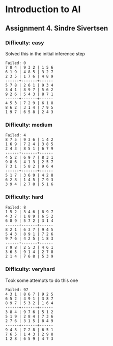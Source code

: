 # Introduction to AI
## Assignment 4. Sindre Sivertsen

### Difficulty: easy

Solved this in the initial inference step

```
Failed: 0
7 8 4 | 9 3 2 | 1 5 6
6 1 9 | 4 8 5 | 3 2 7
2 3 5 | 1 7 6 | 4 8 9
------+-------+------
5 7 8 | 2 6 1 | 9 3 4
3 4 1 | 8 9 7 | 5 6 2
9 2 6 | 5 4 3 | 8 7 1
------+-------+------
4 5 3 | 7 2 9 | 6 1 8
8 6 2 | 3 1 4 | 7 9 5
1 9 7 | 6 5 8 | 2 4 3
```

### Difficulty: medium

```
Failed: 4
8 7 5 | 9 3 6 | 1 4 2
1 6 9 | 7 2 4 | 3 8 5
2 4 3 | 8 5 1 | 6 7 9
------+-------+------
4 5 2 | 6 9 7 | 8 3 1
9 8 6 | 4 1 3 | 2 5 7
7 3 1 | 5 8 2 | 9 6 4
------+-------+------
5 1 7 | 3 6 9 | 4 2 8
6 2 8 | 1 4 5 | 7 9 3
3 9 4 | 2 7 8 | 5 1 6

```

### Difficulty: hard

```
Failed: 8
1 5 2 | 3 4 6 | 8 9 7
4 3 7 | 1 8 9 | 6 5 2
6 8 9 | 5 7 2 | 3 1 4
------+-------+------
8 2 1 | 6 3 7 | 9 4 5
5 4 3 | 8 9 1 | 7 2 6
9 7 6 | 4 2 5 | 1 8 3
------+-------+------
7 9 8 | 2 5 3 | 4 6 1
3 6 5 | 9 1 4 | 2 7 8
2 1 4 | 7 6 8 | 5 3 9
```

### Difficulty: veryhard

Took some attempts to do this one

```
Failed: 97
4 3 1 | 8 6 7 | 9 2 5
6 5 2 | 4 9 1 | 3 8 7
8 9 7 | 5 3 2 | 1 6 4
------+-------+------
3 8 4 | 9 7 6 | 5 1 2
5 1 9 | 2 8 4 | 7 3 6
2 7 6 | 3 1 5 | 8 4 9
------+-------+------
9 4 3 | 7 2 8 | 6 5 1
7 6 5 | 1 4 3 | 2 9 8
1 2 8 | 6 5 9 | 4 7 3

```
